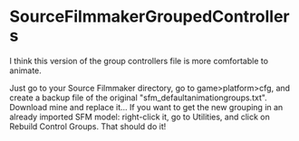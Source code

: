 # SourceFilmmakerGroupedControllers
I think this version of the group controllers file is more comfortable to animate.

Just go to your Source Filmmaker directory, go to game>platform>cfg, and create a backup file of the original "sfm_defaultanimationgroups.txt".
Download mine and replace it... If you want to get the new grouping in an already imported SFM model: right-click it, go to Utilities, and click on Rebuild Control Groups. That should do it!

